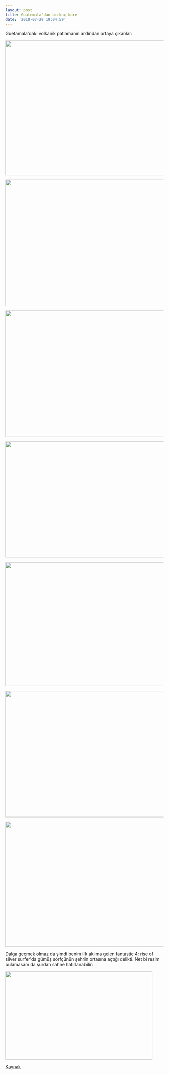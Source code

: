 ```yaml
---
layout: post
title: Guatemala'dan birkaç kare
date: '2010-07-29 19:04:59'
---
```


Guetamala'daki volkanik patlamanın ardından ortaya çıkanlar:

<a href="http://devdala.files.wordpress.com/2010/07/4657053554_ccf901edb5_o-1024x682.jpg"><img class="aligncenter" src="http://devdala.files.wordpress.com/2010/07/4657053554_ccf901edb5_o-1024x682.jpg" alt="" width="638" height="425" /></a>

<a href="http://devdala.files.wordpress.com/2010/07/dziura_ziemi_1481042.jpg"><img class="aligncenter" src="http://devdala.files.wordpress.com/2010/07/dziura_ziemi_1481042.jpg" alt="" width="600" height="400" /></a>

<a href="http://devdala.files.wordpress.com/2010/07/dziura_ziemi_1481038.jpg"><img class="aligncenter" src="http://devdala.files.wordpress.com/2010/07/dziura_ziemi_1481038.jpg" alt="" width="600" height="400" /></a>

<a href="http://devdala.files.wordpress.com/2010/07/dziura_ziemi_1481028.jpg"><img class="aligncenter" src="http://devdala.files.wordpress.com/2010/07/dziura_ziemi_1481028.jpg" alt="" width="600" height="368" /></a>

<a href="http://devdala.files.wordpress.com/2010/07/dziura_ziemi_1481032.jpg"><img class="aligncenter" src="http://devdala.files.wordpress.com/2010/07/dziura_ziemi_1481032.jpg" alt="" width="600" height="393" /></a>

<a href="http://devdala.files.wordpress.com/2010/07/dziura_ziemi_1481034.jpg"><img class="aligncenter" src="http://devdala.files.wordpress.com/2010/07/dziura_ziemi_1481034.jpg" alt="" width="600" height="400" /></a>

<a href="http://devdala.files.wordpress.com/2010/07/dziura_ziemi_1481034.jpg"></a><a href="http://devdala.files.wordpress.com/2010/07/dziura_ziemi_1481036.jpg"><img class="aligncenter" src="http://devdala.files.wordpress.com/2010/07/dziura_ziemi_1481036.jpg" alt="" width="600" height="395" /></a>

Dalga geçmek olmaz da şimdi benim ilk aklıma gelen fantastic 4: rise of silver surfer'da gümüş sörfçünün şehrin ortasına açtığı delikti. Net bi resim bulamasam da şurdan sahne hatırlanabilir:

<a href="http://devdala.files.wordpress.com/2010/07/plugll_468x279.jpg"><img class="aligncenter" src="http://devdala.files.wordpress.com/2010/07/plugll_468x279.jpg" alt="" width="468" height="279" /></a>

<a href="http://colt-rane.com/the-gates-of-hell-have-officially-opened/" target="_blank">Kaynak</a>